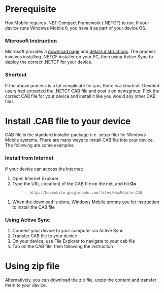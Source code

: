# Prerequisite #
Hox Mobile requires .NET Compact Framework (.NETCF) to run. If your device runs Windows Mobile 6, you  have it as part of your device OS.

### Microsoft Instruction ###
Microsoft provides a [download page](http://msdn.microsoft.com/en-us/library/ms172491.aspx) and [details instructions](http://msdn.microsoft.com/en-us/library/ms172491.aspx). The process involves installing .NETCF installer on your PC, then using Active Sync to deploy the correct .NETCF for your device.

### Shortcut ###
If the above process is a tat complicate for you, there is a shortcut. Devoted users had extracted the .NETCF CAB file and post it on [newsgroup](http://www.mobilitysite.com/boards/applications/123582-net-cf-2-0-a.html). Pick  the correct CAB file for your device and install it like you would any other CAB files.

# Install .CAB file to your device #
CAB file is the standard installer package (i.e. setup file) for Windows Mobile systems. There are many ways to install CAB file into your device. The following are some examples:

### Install from Internet ###
If your device can access the Internet:
  1. Open Internet Explorer
  1. Type the URL (location) of the CAB file on the net, and hit **Go**
> > ` http://hoxmobile.googlecode.com/files/HoxMobile.CAB `
  1. When the download is done, Windows Mobile promts you for instruction to install the CAB file

### Using Active Sync ###
  1. Connect your device to your computer via Active Sync
  1. Transfer CAB file to your device
  1. On your device, use File Explorer to navigate to your cab file
  1. Tab on the CAB file, then following the instruction

# Using zip file #
Alternatively, you can download the zip file, unzip the content and transfer them to your device.